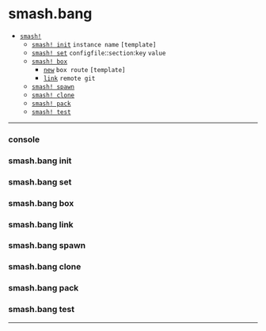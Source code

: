 # smash.bang

- [`smash!`](#console)
  - [`smash! init`](#smashbang-init) `instance name` `[template]`
  - [`smash! set`](#smashbang-set) `configfile`::`section`:`key` `value`
  - [`smash! box`](#smashbang-box)
    - [`new`](#smashbang-box-new) `box route` `[template]`
    - [`link`](#smashbang-box-link) `remote git` 
  - [`smash! spawn`](#smashbang-spawn)
  - [`smash! clone`](#smashbang-clone)
  - [`smash! pack`](#smashbang-pack)
  - [`smash! test`](#smashbang-test)
---

### console

### smash.bang init

### smash.bang set

### smash.bang box

### smash.bang link

### smash.bang spawn

### smash.bang clone


### smash.bang pack

### smash.bang test


---
